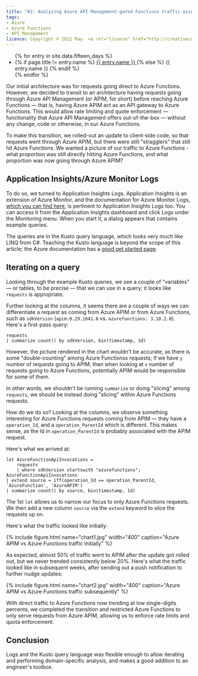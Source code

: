 ```yaml
---
title: "#2: Analyzing Azure API Management-gated Functions traffic using Kusto"
tags:
- Azure
- Azure Functions
- API Management
licence: Copyright © 2022 Ray. <a rel="license" href="http://creativecommons.org/licenses/by/4.0/"><img alt="Creative Commons Attribution 4.0 International License" src="https://i.creativecommons.org/l/by/4.0/80x15.png" /></a>
---
```


<ul>
{% for entry in site.data.fifteen_days %}
  <li>
    {% if page.title != entry.name %}
    <a href="{{ entry.url }}">
      {{ entry.name }}
    </a>
    {% else %}
    {{ entry.name }}
    {% endif %}
  </li>
{% endfor %}
</ul>

Our initial architecture was for requests going direct to Azure Functions. However, we decided to transit to an architecture having requests going through Azure API Management (or APIM, for short) before reaching Azure Functions — that is, having Azure APIM act as an API gateway to Azure Functions. This would allow rate limiting and quote enforcement — functionality that Azure API Management offers out-of-the-box — without any change, code or otherwise, in our Azure Functions.

To make this transition, we rolled-out an update to client-side code, so that requests went through Azure APIM, but there were still "stragglers" that still hit Azure Functions. We wanted a picture of our traffic to Azure Functions - what proportion was still directly hitting Azure Functions, and what proportion was now going through Azure APIM?

## Application Insights/Azure Monitor Logs

To do so, we turned to Application Insights Logs. Application Insights is an extension of Azure Monitor, and the documentation for Azure Monitor Logs, [which you can find here][azure-logs-overview], is pertinent to Application Insights Logs too. You can access it from the Application Insights dashboard and click Logs under the Monitoring menu. When you start it, a dialog appears that contains example queries.

The queries are in the Kusto query language, which looks very much like LINQ from C#. Teaching the Kusto language is beyond the scope of this article; the Azure documentation has a [good get started page][azure-logs-get-started].

[azure-logs-overview]: https://learn.microsoft.com/en-us/azure/azure-monitor/logs/log-query-overview
[azure-logs-get-started]: https://learn.microsoft.com/en-us/azure/azure-monitor/logs/get-started-queries

## Iterating on a query

Looking through the example Kusto queries, we see a couple of "variables" — or tables, to be precise — that we can use in a query; it looks like `requests` is appropriate.

Further looking at the columns, it seems there are a couple of ways we can differentiate a request as coming from Azure APIM or from Azure Functions, such as `sdkVersion` (`apim:0.29.1641.0` vs. `azurefunctions: 3.10.2.0`). Here's a first-pass query:

```reasonml
requests
| summarize count() by sdkVersion, bin(timestamp, 1d)
```

However, the picture rendered in the chart wouldn't be accurate, as there is some "double-counting" among Azure Functionss requests; if we have `y` number of requests going to APIM, then when looking at `x` number of requests going to Azure Functions, potentially APIM would be responsible for some of them.

In other words, we shouldn't be running `summarize` or doing "slicing" among `requests`; we should be instead doing "slicing" within Azure Functions requests.

How do we do so? Looking at the columns, we observe something interesting for Azure Functions requests coming from APIM — they have a `operation_Id`, and a `operation_ParentId` which is different. This makes sense, as the Id in `operation_ParentId` is probably associated with the APIM request.

Here's what we arrived at:

```reasonml
let AzureFunctionApiInvocations =
    requests
    | where sdkVersion startswith "azurefunctions";
AzureFunctionApiInvocations
| extend source = iff(operation_Id == operation_ParentId, 'AzureFunction', 'AzureAPIM')
| summarize count() by source, bin(timestamp, 1d)
```

The 1st `let` allows us to narrow our focus to only Azure Functions requests. We then add a new column `source` via the `extend` keyword to slice the requests up on.

Here's what the traffic looked like initially:

{% include figure.html name="chart1.jpg" width="400" caption="Azure APIM vs Azure Functions traffic initially" %}

As expected, almost 50% of traffic went to APIM after the update got rolled out, but we never trended consistently below 20%. Here's what the traffic looked like in subsequent weeks, after sending out a push notification to further nudge updates:

{% include figure.html name="chart2.jpg" width="400" caption="Azure APIM vs Azure Functions traffic subsequently" %}

With direct traffic to Azure Functions now trending at low single-digits percents, we completed the transition and restricted Azure Functions to only serve requests from Azure APIM, allowing us to enforce rate limits and quota enforcement.

## Conclusion

Logs and the Kusto query language was flexible enough to allow iterating and performing domain-specific analysis, and makes a good addition to an engineer's toolbox.

